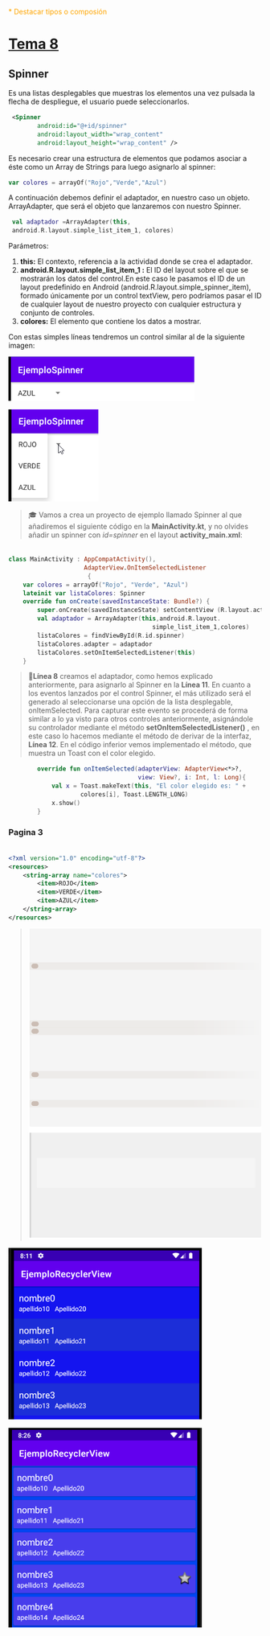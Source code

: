 <style>
o { color: Orange }
</style>
<o>* Destacar tipos o composión</o>

# [Tema 8](Xusa/tema8_Interfaz_Usuario_III.pdf)

## Spinner

Es una listas desplegables que muestras los elementos una vez pulsada la flecha de despliegue, el usuario puede seleccionarlos.

```xml
 <Spinner
        android:id="@+id/spinner"
        android:layout_width="wrap_content"
        android:layout_height="wrap_content" />
```

Es necesario crear una estructura de elementos que podamos asociar a éste como un Array de Strings para luego asignarlo al spinner:

```kt
var colores = arrayOf("Rojo","Verde","Azul")
```

A continuación debemos definir el adaptador, en nuestro caso un objeto. ArrayAdapter, que será el objeto que lanzaremos con nuestro Spinner.

```kt
 val adaptador =ArrayAdapter(this,            
 android.R.layout.simple_list_item_1, colores) 
```

Parámetros:

1. **this:** El contexto, referencia a la actividad donde se crea el adaptador.
2. **android.R.layout.simple_list_item_1 :** El ID del layout sobre el que se mostrarán los datos del control.En este caso le pasamos el ID de un layout predefinido en Android (android.R.layout.simple_spinner_item), formado únicamente por un control textView, pero podríamos pasar el ID de cualquier layout de nuestro proyecto con cualquier estructura y conjunto de controles.
3. **colores:** El elemento que contiene los datos a mostrar.

Con estas simples líneas tendremos un control similar al de la siguiente imagen:

![image1](https://github.com/MarceloSantonja/AndroidApuntes/blob/main/resources/images/T8/image1.png?raw=true)

![image2](https://github.com/MarceloSantonja/AndroidApuntes/blob/main/resources/images/T8/image2.png?raw=true)

> 🎓 Vamos a crea un proyecto de ejemplo llamado Spinner al que
> añadiremos el siguiente código en la **MainActivity.kt**, y no olvides añadir un spinner con *id=spinner* en el layout **activity_main.xml**:

```kt {highlight=[8,11,12]}

class MainActivity : AppCompatActivity(), 
                     AdapterView.OnItemSelectedListener
                      {
    var colores = arrayOf("Rojo", "Verde", "Azul") 
    lateinit var listaColores: Spinner 
    override fun onCreate(savedInstanceState: Bundle?) {
        super.onCreate(savedInstanceState) setContentView (R.layout.activity_main)
        val adaptador = ArrayAdapter(this,android.R.layout.
                                        simple_list_item_1,colores)
        listaColores = findViewById(R.id.spinner)
        listaColores.adapter = adaptador
        listaColores.setOnItemSelectedListener(this)
    }

```

> 📌**Línea 8** creamos el adaptador, como hemos explicado anteriormente,
para asignarlo al Spinner en la **Línea 11**.
>En cuanto a los eventos lanzados por el control Spinner, el más utilizado será el generado al seleccionarse una opción de la lista desplegable, onItemSelected.
> Para capturar este evento se procederá de forma similar a lo ya visto para otros controles anteriormente, asignándole su controlador mediante el método **setOnItemSelectedListener()** , en este caso lo hacemos mediante el método de derivar de la interfaz, **Línea 12**. 
> En el código inferior vemos implementado el método, que muestra un Toast con el color elegido.

```kt
        override fun onItemSelected(adapterView: AdapterView<*>?,
                                    view: View?, i: Int, l: Long){
            val x = Toast.makeText(this, "El color elegido es: " +
                    colores[i], Toast.LENGTH_LONG)
            x.show()
        }
```

### Pagina 3

```xml

<?xml version="1.0" encoding="utf-8"?>
<resources>
    <string-array name="colores">
        <item>ROJO</item>
        <item>VERDE</item>
        <item>AZUL</item>
    </string-array>
</resources>

```










> ![image17](https://github.com/MarceloSantonja/AndroidApuntes/blob/main/resources/images/T8/image17.png?raw=true)


![image19](https://github.com/MarceloSantonja/AndroidApuntes/blob/main/resources/images/T8/image19.png?raw=true)


![image21](https://github.com/MarceloSantonja/AndroidApuntes/blob/main/resources/images/T8/image21.png?raw=true)